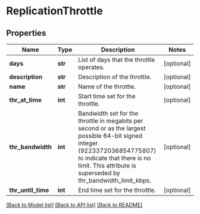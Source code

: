 # ReplicationThrottle

## Properties
Name | Type | Description | Notes
------------ | ------------- | ------------- | -------------
**days** | **str** | List of days that the throttle operates. | [optional] 
**description** | **str** | Description of the throttle. | [optional] 
**name** | **str** | Name of the throttle. | [optional] 
**thr_at_time** | **int** | Start time set for the throttle. | [optional] 
**thr_bandwidth** | **int** | Bandwidth set for the throttle in megabits per second or as the largest possible 64-bit signed integer (9223372036854775807) to indicate that there is no limit. This attribute is superseded by thr_bandwidth_limit_kbps. | [optional] 
**thr_until_time** | **int** | End time set for the throttle. | [optional] 

[[Back to Model list]](../README.md#documentation-for-models) [[Back to API list]](../README.md#documentation-for-api-endpoints) [[Back to README]](../README.md)


